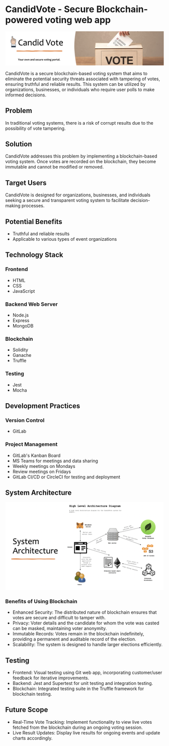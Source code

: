 # CandidVote - Secure Blockchain-powered voting web app

![CandidVote](https://github.com/iamhwkchn/candidvote/blob/master/images/candidvote.png)

CandidVote is a secure blockchain-based voting system that aims to eliminate the potential security threats associated with tampering of votes, ensuring truthful and reliable results. This system can be utilized by organizations, businesses, or individuals who require user polls to make informed decisions.

## Problem
In traditional voting systems, there is a risk of corrupt results due to the possibility of vote tampering.

## Solution
CandidVote addresses this problem by implementing a blockchain-based voting system. Once votes are recorded on the blockchain, they become immutable and cannot be modified or removed.

## Target Users
CandidVote is designed for organizations, businesses, and individuals seeking a secure and transparent voting system to facilitate decision-making processes.

## Potential Benefits
- Truthful and reliable results
- Applicable to various types of event organizations

## Technology Stack

### Frontend
- HTML
- CSS
- JavaScript

### Backend Web Server
- Node.js
- Express
- MongoDB

### Blockchain
- Solidity
- Ganache
- Truffle

### Testing
- Jest
- Mocha

## Development Practices

### Version Control
- GitLab

### Project Management
- GitLab's Kanban Board
- MS Teams for meetings and data sharing
- Weekly meetings on Mondays
- Review meetings on Fridays
- GitLab CI/CD or CircleCI for testing and deployment

## System Architecture

<img src="https://github.com/iamhwkchn/candidvote/blob/master/images/sys_arc.png">

### Benefits of Using Blockchain

- Enhanced Security: The distributed nature of blockchain ensures that votes are secure and difficult to tamper with.
- Privacy: Voter details and the candidate for whom the vote was casted can be masked, maintaining voter anonymity.
- Immutable Records: Votes remain in the blockchain indefinitely, providing a permanent and auditable record of the election.
- Scalability: The system is designed to handle larger elections efficiently.

## Testing

- Frontend: Visual testing using Git web app, incorporating customer/user feedback for iterative improvements.
- Backend: Jest and Supertest for unit testing and integration testing.
- Blockchain: Integrated testing suite in the Truffle framework for blockchain testing.

## Future Scope

- Real-Time Vote Tracking: Implement functionality to view live votes fetched from the blockchain during an ongoing voting session.
- Live Result Updates: Display live results for ongoing events and update charts accordingly.


